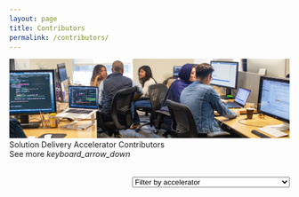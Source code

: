 ```yaml
---
layout: page
title: Contributors
permalink: /contributors/
---
```


<!-- TODO: Loading the methods to get contributors  -->
<script src="/scripts/script-getcontributors.js" type="text/javascript"></script>

<!--HTML for the Contributors page-->
<div class="container-fluid">
    <img src="/images/contributors/CLO20b_Preeti_team_meeting_002.jpg" alt="team meeting">
    <div class="title">Solution Delivery Accelerator Contributors</div>
    <div class="custom-select" style="margin-top: 50px; float:right">
      <select id="id-filter-accelerators" class="toolkit-select" onchange="if (this.selectedIndex) filterContributors();">
        <option value="-1" selected hidden disabled>Filter by accelerator</option>
        <option value="all">All</option>
        <option value="dstoolkit-anomaly-detection-ijungle">dstoolkit-anomaly-detection-ijungle</option>
        <option value="dstoolkit-classification-solution-accelerator">dstoolkit-classification-solution-accelerator</option>
        <option value="cai-advanced-processing-service">cai-advanced-processing-service</option>
        <option value="glue">glue</option>
        <option value="dstoolkit-mlops-base">dstoolkit-mlops-base</option>
        <option value="dstoolkit-ml-ops-for-databricks">dstoolkit-ml-ops-for-databricks</option>
        <option value="dstoolkit-objectdetection-tensorflow-azureml">dstoolkit-objectdetection-tensorflow-azureml</option>
        <option value="verseagility">verseagility</option>
      </select>
    </div>
    <div id="id-contributors-list" class="contributors-list">
    </div>
    <div class="subtitle borders" style="margin-top:0px">
        <div class="see-more">
            <span>See more</span>
            <i class="material-icons" style="margin-bottom:0px">keyboard_arrow_down</i>
        </div>
    </div>
</div>

<!--TODO: Script to update contributors dynamically-->
<script>
    //static list of repos
    const listRepos = ["dstoolkit-anomaly-detection-ijungle",
        "dstoolkit-classification-solution-accelerator",
        "cai-advanced-processing-service",
        "glue",
        "dstoolkit-mlops-base",
        "dstoolkit-ml-ops-for-databricks",
        "dstoolkit-objectdetection-tensorflow-azureml",
        "verseagility"];



    var logContributorsAdded = [];
    var arrayContributors = [];

    showAllContributors();

    function showAllContributors() {
        var htmlContributors = ``;
        for (let i = 0; i < listRepos.length; i++) {
            GetHtmlListContributorsForAllRepos(`microsoft/${listRepos[i]}`, function(parsed) {
                document.getElementById("id-contributors-list").innerHTML += parsed;
            });
        }   
    
        document.getElementById("id-contributors-list").innerHTML += `</div>`;
    } 

    // TODO --  script to filter div elements
    function filterContributors() {
        //check what the current selection is
        var filter = document.getElementById("id-filter-accelerators");
        var currentSelection  = filter.options[filter.selectedIndex].value;
        githubAliasArray = [];
        document.getElementById("id-contributors-list").innerHTML = "";
        if(currentSelection === 'all') {
            showAllContributors();
        }
        else {
            GetHtmlListContributorsForSingleRepo(`https://github.com/microsoft/${currentSelection}`, function(parsed) {
                document.getElementById("id-contributors-list").innerHTML += parsed;
            });
        }
    }




</script>